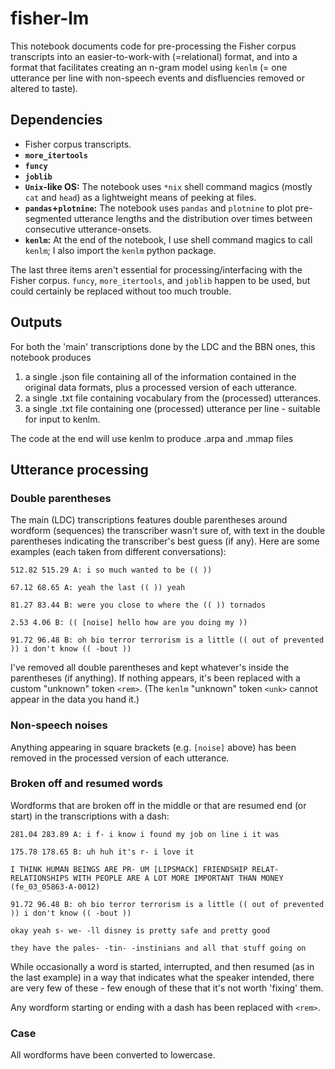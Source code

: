 # fisher-lm

This notebook documents code for pre-processing the Fisher corpus transcripts into an easier-to-work-with (=relational) format, and into a format that facilitates creating an n-gram model using `kenlm` (= one utterance per line with non-speech events and disfluencies removed or altered to taste).

## Dependencies
 - Fisher corpus transcripts.
 - **`more_itertools`**
 - **`funcy`**
 - **`joblib`**
 - **`Unix`-like OS:** The notebook uses `*nix` shell command magics (mostly `cat` and `head`) as a lightweight means of peeking at files.
 - **`pandas`+`plotnine`:** The notebook uses `pandas` and `plotnine` to plot pre-segmented utterance lengths and the distribution over times between consecutive utterance-onsets.
 - **`kenlm`:** At the end of the notebook, I use shell command magics to call `kenlm`; I also import the `kenlm` python package.
 
The last three items aren't essential for processing/interfacing with the Fisher corpus. `funcy`, `more_itertools`, and `joblib` happen to be used, but could certainly be replaced without too much trouble.

## Outputs

For both the 'main' transcriptions done by the LDC and the BBN ones, this notebook produces
 1. a single .json file containing all of the information contained in the original data formats, plus a processed version of each utterance.
 2. a single .txt file containing vocabulary from the (processed) utterances.
 3. a single .txt file containing one (processed) utterance per line - suitable for input to kenlm.
 
The code at the end will use kenlm to produce .arpa and .mmap files

## Utterance processing

### Double parentheses
The main (LDC) transcriptions features double parentheses around wordform (sequences) the transcriber wasn't sure of, with text in the double parentheses indicating the transcriber's best guess (if any). Here are some examples (each taken from different conversations):
```
512.82 515.29 A: i so much wanted to be (( ))
```
```
67.12 68.65 A: yeah the last (( )) yeah
```
```
81.27 83.44 B: were you close to where the (( )) tornados
```
```
2.53 4.06 B: (( [noise] hello how are you doing my ))
```
```
91.72 96.48 B: oh bio terror terrorism is a little (( out of prevented )) i don't know (( -bout ))
```
I've removed all double parentheses and kept whatever's inside the parentheses (if anything). If nothing appears, it's been replaced with a custom "unknown" token `<rem>`. (The `kenlm` "unknown" token `<unk>` cannot appear in the data you hand it.)

### Non-speech noises

Anything appearing in square brackets (e.g. `[noise]` above) has been removed in the processed version of each utterance.

### Broken off and resumed words

Wordforms that are broken off in the middle or that are resumed end (or start) in the transcriptions with a dash:
```
281.04 283.89 A: i f- i know i found my job on line i it was
```
```
175.78 178.65 B: uh huh it's r- i love it
```
```
I THINK HUMAN BEINGS ARE PR- UM [LIPSMACK] FRIENDSHIP RELAT- RELATIONSHIPS WITH PEOPLE ARE A LOT MORE IMPORTANT THAN MONEY  (fe_03_05863-A-0012)
```
```
91.72 96.48 B: oh bio terror terrorism is a little (( out of prevented )) i don't know (( -bout ))
```
```
okay yeah s- we- -ll disney is pretty safe and pretty good
```
```
they have the pales- -tin- -instinians and all that stuff going on
```

While occasionally a word is started, interrupted, and then resumed (as in the last example) in a way that indicates what the speaker intended, there are very few of these - few enough of these that it's not worth 'fixing' them.

Any wordform starting or ending with a dash has been replaced with `<rem>`.

### Case

All wordforms have been converted to lowercase.
